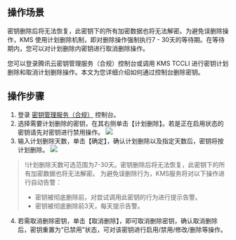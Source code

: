 ## 操作场景
密钥删除后将无法恢复，此密钥下的所有加密数据也将无法解密。为避免误删除操作，KMS 使用计划删除机制，即对删除操作强制执行7 - 30天的等待期。在等待期内，您可以对计划删除内密钥进行取消删除操作。

您可以登录腾讯云密钥管理服务（合规）控制台或调用 KMS TCCLI 进行密钥计划删除和取消计划删除操作。本文为您详细介绍如何通过控制台删除密钥。

## 操作步骤
1. 登录 [密钥管理服务（合规）](https://console.cloud.tencent.com/kms2) 控制台。
2. 选择需要计划删除的密钥，在其右侧单击【计划删除】。若是正在启用状态的密钥请先对密钥进行禁用操作。
![](https://main.qcloudimg.com/raw/e831496edd5ee3af30b7a3ebb83539cd.jpg)
3. 输入计划删除天数，单击【确定】，确认计划删除以及指定天数后，密钥将按计划删除。
![](https://main.qcloudimg.com/raw/fe2bfc5e05fd921262dc9f46b7ff1314.jpg)
>!计划删除天数可选范围为7-30天。密钥删除后将无法恢复，此密钥下的所有加密数据也将无法解密。
为避免误删除行为，KMS服务将对以下操作进行自动告警：
>- 密钥被彻底删除前，对尝试调用此密钥的行为进行提示告警。
>- 密钥被彻底删除前3天，每天提示告警。
4. 若需取消删除密钥，单击【取消删除】，即可取消删除密钥，确认取消删除后，密钥重置为“已禁用”状态，可对该密钥进行启用/禁用/修改/删除等操作。




